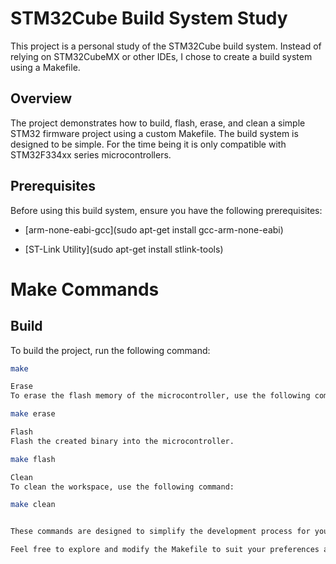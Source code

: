# STM32Cube Build System Study

This project is a personal study of the STM32Cube build system. Instead of relying on STM32CubeMX or other IDEs, I chose to create a build system using a Makefile.

## Overview

The project demonstrates how to build, flash, erase, and clean a simple STM32 firmware project using a custom Makefile. The build system is designed to be simple.
For the time being it is only compatible with STM32F334xx series microcontrollers.

## Prerequisites

Before using this build system, ensure you have the following prerequisites:


- [arm-none-eabi-gcc](sudo apt-get install gcc-arm-none-eabi)

- [ST-Link Utility](sudo apt-get install stlink-tools)

# Make Commands

## Build

To build the project, run the following command:

```bash
make

Erase
To erase the flash memory of the microcontroller, use the following command:

make erase

Flash
Flash the created binary into the microcontroller.

make flash

Clean
To clean the workspace, use the following command:

make clean


These commands are designed to simplify the development process for your STM32 project. Adjust the Makefile and configurations as needed for your specific microcontroller and project requirements.

Feel free to explore and modify the Makefile to suit your preferences and project structure. If you encounter any issues or have suggestions for improvement, contributions are welcome.


